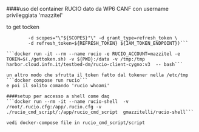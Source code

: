 ####uso del container RUCIO dato da WP6 CANF con username privileggiata 'mazzitel'

to get tocken 
```$(curl -s -u ${IAM_CLIENT_ID}:${IAM_CLIENT_SECRET} \
    	-d scopes="\"${SCOPES}"\" -d grant_type=refresh_token \
    	-d refresh_token=${REFRESH_TOKEN} ${IAM_TOKEN_ENDPOINT})```

```docker run -it --rm --name rucio -e RUCIO_ACCOUNT=mazzitel -e TOKEN=$(./gettoken.sh) -v ${PWD}:/data -v /tmp:/tmp harbor.cloud.infn.it/testbed-dm/rucio-client-cygno:v3  -- bash```

un altro modo che sfrutta il token fatto dal tokener nella /etc/tmp
```docker compose run rucio```
e poi il solito comando 'rucio whoami'

####setup per accesso a shell come daq
```docker run --rm -it --name rucio-shell  -v /root/.rucio.cfg:/app/.rucio.cfg -v ./rucio_cmd_script/:/app/rucio_cmd_script  gmazzitelli/rucio-shell```

vedi docker-compose file in rucio_cmd_script/script
